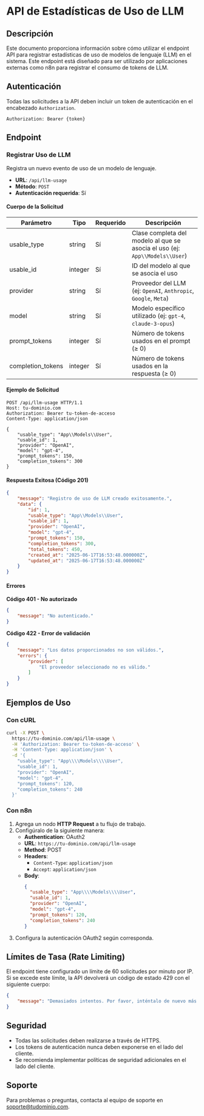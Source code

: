 # API de Estadísticas de Uso de LLM

## Descripción

Este documento proporciona información sobre cómo utilizar el endpoint API para registrar estadísticas de uso de modelos de lenguaje (LLM) en el sistema. Este endpoint está diseñado para ser utilizado por aplicaciones externas como n8n para registrar el consumo de tokens de LLM.

## Autenticación

Todas las solicitudes a la API deben incluir un token de autenticación en el encabezado `Authorization`.

```
Authorization: Bearer {token}
```

## Endpoint

### Registrar Uso de LLM

Registra un nuevo evento de uso de un modelo de lenguaje.

- **URL**: `/api/llm-usage`
- **Método**: `POST`
- **Autenticación requerida**: Sí

#### Cuerpo de la Solicitud

| Parámetro         | Tipo    | Requerido | Descripción                                                                 |
|-------------------|---------|-----------|-----------------------------------------------------------------------------|
| usable_type       | string  | Sí        | Clase completa del modelo al que se asocia el uso (ej: `App\\Models\\User`) |
| usable_id         | integer | Sí        | ID del modelo al que se asocia el uso                                       |
| provider          | string  | Sí        | Proveedor del LLM (ej: `OpenAI`, `Anthropic`, `Google`, `Meta`)             |
| model             | string  | Sí        | Modelo específico utilizado (ej: `gpt-4`, `claude-3-opus`)                  |
| prompt_tokens     | integer | Sí        | Número de tokens usados en el prompt (≥ 0)                                  |
| completion_tokens | integer | Sí        | Número de tokens usados en la respuesta (≥ 0)                               |


#### Ejemplo de Solicitud

```http
POST /api/llm-usage HTTP/1.1
Host: tu-dominio.com
Authorization: Bearer tu-token-de-acceso
Content-Type: application/json

{
    "usable_type": "App\\Models\\User",
    "usable_id": 1,
    "provider": "OpenAI",
    "model": "gpt-4",
    "prompt_tokens": 150,
    "completion_tokens": 300
}
```

#### Respuesta Exitosa (Código 201)

```json
{
    "message": "Registro de uso de LLM creado exitosamente.",
    "data": {
        "id": 1,
        "usable_type": "App\\Models\\User",
        "usable_id": 1,
        "provider": "OpenAI",
        "model": "gpt-4",
        "prompt_tokens": 150,
        "completion_tokens": 300,
        "total_tokens": 450,
        "created_at": "2025-06-17T16:53:48.000000Z",
        "updated_at": "2025-06-17T16:53:48.000000Z"
    }
}
```

#### Errores

**Código 401 - No autorizado**
```json
{
    "message": "No autenticado."
}
```

**Código 422 - Error de validación**
```json
{
    "message": "Los datos proporcionados no son válidos.",
    "errors": {
        "provider": [
            "El proveedor seleccionado no es válido."
        ]
    }
}
```

## Ejemplos de Uso

### Con cURL

```bash
curl -X POST \
  https://tu-dominio.com/api/llm-usage \
  -H 'Authorization: Bearer tu-token-de-acceso' \
  -H 'Content-Type: application/json' \
  -d '{
    "usable_type": "App\\\\Models\\\\User",
    "usable_id": 1,
    "provider": "OpenAI",
    "model": "gpt-4",
    "prompt_tokens": 120,
    "completion_tokens": 240
  }'
```

### Con n8n

1. Agrega un nodo **HTTP Request** a tu flujo de trabajo.
2. Configúralo de la siguiente manera:
   - **Authentication**: OAuth2
   - **URL**: `https://tu-dominio.com/api/llm-usage`
   - **Method**: POST
   - **Headers**:
     - `Content-Type`: `application/json`
     - `Accept`: `application/json`
   - **Body**:
     ```json
     {
       "usable_type": "App\\\\Models\\\\User",
       "usable_id": 1,
       "provider": "OpenAI",
       "model": "gpt-4",
       "prompt_tokens": 120,
       "completion_tokens": 240
     }
     ```
3. Configura la autenticación OAuth2 según corresponda.

## Límites de Tasa (Rate Limiting)

El endpoint tiene configurado un límite de 60 solicitudes por minuto por IP. Si se excede este límite, la API devolverá un código de estado 429 con el siguiente cuerpo:

```json
{
    "message": "Demasiados intentos. Por favor, inténtalo de nuevo más tarde."
}
```

## Seguridad

- Todas las solicitudes deben realizarse a través de HTTPS.
- Los tokens de autenticación nunca deben exponerse en el lado del cliente.
- Se recomienda implementar políticas de seguridad adicionales en el lado del cliente.

## Soporte

Para problemas o preguntas, contacta al equipo de soporte en soporte@tudominio.com.
